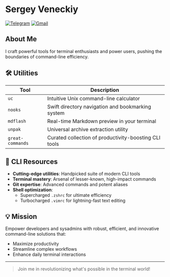 # Sergey Veneckiy

[![Telegram](https://img.shields.io/badge/Telegram-Contact%20Me-blue?logo=telegram)](https://t.me/SergeyVenetsky)
[![Gmail](https://img.shields.io/badge/Gmail-Email%20Me-red?logo=gmail)](mailto:s.venetsky@gmail.com)

## About Me

I craft powerful tools for terminal enthusiasts and power users, pushing the boundaries of command-line efficiency.

## 🛠️ Utilities

| Tool | Description |
|------|-------------|
| `uc` | Intuitive Unix command-line calculator |
| `nooks` | Swift directory navigation and bookmarking system |
| `mdflash` | Real-time Markdown preview in your terminal |
| `unpak` | Universal archive extraction utility |
| `great-commands` | Curated collection of productivity-boosting CLI tools |

## 🔧 CLI Resources

- **Cutting-edge utilities**: Handpicked suite of modern CLI tools
- **Terminal mastery**: Arsenal of lesser-known, high-impact commands
- **Git expertise**: Advanced commands and potent aliases
- **Shell optimization**: 
  - Supercharged `.zshrc` for ultimate efficiency
  - Turbocharged `.vimrc` for lightning-fast text editing

## 💡 Mission

Empower developers and sysadmins with robust, efficient, and innovative command-line solutions that:

- Maximize productivity
- Streamline complex workflows
- Enhance daily terminal interactions

---

> Join me in revolutionizing what's possible in the terminal world!
